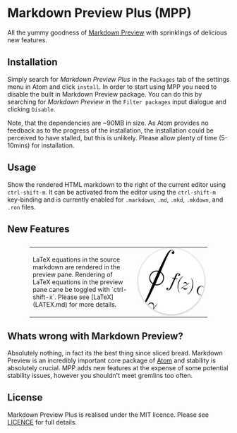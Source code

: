 # Markdown Preview Plus (MPP)

All the yummy goodness of
[Markdown Preview](https://github.com/atom/markdown-preview) with sprinklings of
delicious new features.

## Installation

Simply search for *Markdown Preview Plus* in the `Packages` tab of the
settings menu in Atom and click `install`. In order to start using MPP you need
to disable the built in Markdown Preview package. You can do this by searching
for *Markdown Preview* in the `Filter packages` input dialogue and clicking
`Disable`.

Note, that the dependencies are ~90MB in size. As Atom provides no feedback as
to the progress of the installation, the installation could be perceived to have
stalled, but this is unlikely. Please allow plenty of time (5-10mins) for
installation.

## Usage

Show the rendered HTML markdown to the right of the current editor using
`ctrl-shift-m`. It can be activated from the editor using the `ctrl-shift-m`
key-binding and is currently enabled for `.markdown`, `.md`, `.mkd`, `.mkdown`,
and `.ron` files.

## New Features

<table style="border: none; width: 80%; margin: 2em auto">
  <tr style="border: none">
    <td style="border: none">
      LaTeX equations in the source markdown are rendered in the preview pane.
      Rendering of LaTeX equations in the preview pane cane be toggled with
      `ctrl-shift-x`. Please see [LaTeX](LATEX.md) for more details.
    </td>
    <td style="border: none; width: 150px">
      <img style="box-shadow: 0 1px 5px rgba(0,0,0,0.3),0 0 0 1px rgba(0,0,0,0.04); border-radius:75px" src="assets/LaTeX.svg">
    </td>
</table>

## Whats wrong with Markdown Preview?

Absolutely nothing, in fact its the best thing since sliced bread. Markdown
Preview is an incredibly important core package of [Atom](https://atom.io/) and
stability is absolutely crucial. MPP adds new features at the expense of some
potential stability issues, however you shouldn't meet gremlins too often.

## License

Markdown Preview Plus is realised under the MIT licence. Please see
[LICENCE](LICENCE.md) for full details.
